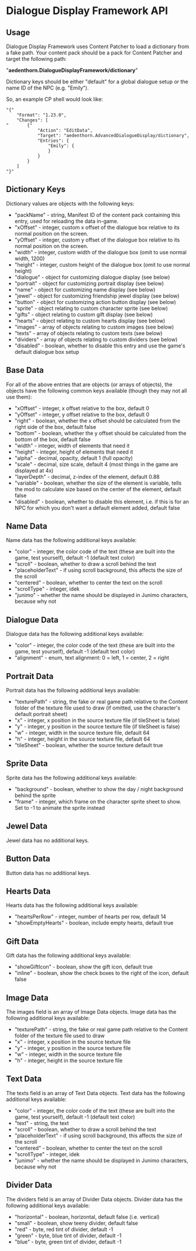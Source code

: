 # Dialogue Display Framework API

## Usage

Dialogue Display Framework uses Content Patcher to load a dictionary from a fake path. Your content pack should be a pack for Content Patcher and target the following path:

"**aedenthorn.DialogueDisplayFramework/dictionary**"

Dictionary keys should be either "default" for a global dialogue setup or the name ID of the NPC (e.g. "Emily").

So, an example CP shell would look like:

	"{"
		"Format": "1.23.0",
		"Changes": [
	"		{"
				"Action": "EditData",
				"Target": "aedenthorn.AdvancedDialogueDisplay/dictionary",
				"Entries": {
					"Emily": {
					}
				}
			}
		]
	"}"


## Dictionary Keys

Dictionary values are objects with the following keys:

- "packName" - string, Manifest ID of the content pack containing this entry, used for reloading the data in-game.
- "xOffset" - integer, custom x offset of the dialogue box relative to its normal position on the screen.
- "yOffset" - integer, custom y offset of the dialogue box relative to its normal position on the screen.
- "width" - integer, custom width of the dialogue box (omit to use normal width, 1200)
- "height" - integer, custom height of the dialogue box (omit to use normal height)
- "dialogue" - object for customizing dialogue display (see below)
- "portrait" - object for customizing portrait display (see below)
- "name" - object for customizing name display (see below)
- "jewel" - object for customizing friendship jewel display (see below)
- "button" - object for customizing action button display (see below)
- "sprite" - object relating to custom character sprite (see below)
- "gifts" - object relating to custom gift display (see below)
- "hearts" - object relating to custom hearts display (see below)
- "images" - array of objects relating to custom images (see below)
- "texts" - array of objects relating to custom texts (see below)
- "dividers" - array of objects relating to custom dividers (see below)
- "disabled" - boolean, whether to disable this entry and use the game's default dialogue box setup

## Base Data

For all of the above entries that are objects (or arrays of objects), the objects have the following common keys available (though they may not all use them):

- "xOffset" - integer, x offset relative to the box, default 0
- "yOffset" - integer, y offset relative to the box, default 0
- "right" - boolean, whether the x offset should be calculated from the right side of the box, default false
- "bottom" - boolean, whether the y offset should be calculated from the bottom of the box, default false
- "width" - integer, width of elements that need it
- "height" - integer, height of elements that need it
- "alpha" - decimal, opacity, default 1 (full opacity)
- "scale" - decimal, size scale, default 4 (most things in the game are displayed at 4x)
- "layerDepth" - decimal, z-index of the element, default 0.88
- "variable" - boolean, whether the size of the element is variable, tells the mod to calculate size based on the center of the element, default false
- "disabled" - boolean, whether to disable this element, i.e. if this is for an NPC for which you don't want a default element added, default false


## Name Data

Name data has the following additional keys available:

- "color" - integer, the color code of the text (these are built into the game, test yourself), default -1 (default text color)
- "scroll" - boolean, whether to draw a scroll behind the text
- "placeholderText" - if using scroll background, this affects the size of the scroll
- "centered" - boolean, whether to center the text on the scroll
- "scrollType" - integer, idek
- "junimo" - whether the name should be displayed in Junimo characters, because why not


## Dialogue Data

Dialogue data has the following additional keys available:

- "color" - integer, the color code of the text (these are built into the game, test yourself), default -1 (default text color)
- "alignment" - enum, text alignment: 0 = left, 1 = center, 2 = right


## Portrait Data

Portrait data has the following additional keys available:

- "texturePath" - string, the fake or real game path relative to the Content folder of the texture file used to draw (if omitted, use the character's default portrait sheet)
- "x" - integer, x position in the source texture file (if tileSheet is false)
- "y" - integer, y position in the source texture file (if tileSheet is false)
- "w" - integer, width in the source texture file, default 64
- "h" - integer, height in the source texture file, default 64
- "tileSheet" - boolean, whether the source texture  default true


## Sprite Data

Sprite data has the following additional keys available:

- "background" - boolean, whether to show the day / night background behind the sprite
- "frame" - integer, which frame on the character sprite sheet to show. Set to -1 to animate the sprite instead


## Jewel Data

Jewel data has no additional keys.


## Button Data

Button data has no additional keys.


## Hearts Data

Hearts data has the following additional keys available:

- "heartsPerRow" - integer, number of hearts per row, default 14
- "showEmptyHearts" - boolean, include empty hearts, default true


## Gift Data

Gift data has the following additional keys available:

- "showGiftIcon" - boolean, show the gift icon, default true
- "inline" - boolean, show the check boxes to the right of the icon, default false


## Image Data

The images field is an array of Image Data objects. Image data has the following additional keys available:

- "texturePath" - string, the fake or real game path relative to the Content folder of the texture file used to draw 
- "x" - integer, x position in the source texture file
- "y" - integer, y position in the source texture file
- "w" - integer, width in the source texture file
- "h" - integer, height in the source texture file


## Text Data

The texts field is an array of Text Data objects. Text data has the following additional keys available:

- "color" - integer, the color code of the text (these are built into the game, test yourself), default -1 (default text color)
- "text" - string, the text
- "scroll" - boolean, whether to draw a scroll behind the text
- "placeholderText" - if using scroll background, this affects the size of the scroll
- "centered" - boolean, whether to center the text on the scroll
- "scrollType" - integer, idek
- "junimo" - whether the name should be displayed in Junimo characters, because why not


## Divider Data

The dividers field is an array of Divider Data objects. Divider data has the following additional keys available:

- "horizontal" - boolean, horizontal, default false (i.e. vertical)
- "small" - boolean, show teeny divider, default false
- "red" - byte, red tint of divider, default -1
- "green" - byte, blue tint of divider, default -1
- "blue" - byte, green tint of divider, default -1
